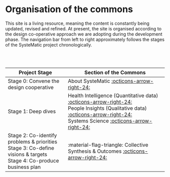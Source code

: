 # Organisation of the commons

This site is a living resource, meaning the content is constantly being updated, revised and refined. At present, the site is organised according to the design co-operative approach we are adopting during the development phase. The navigation bar from left to right approximately follows the stages of the SysteMatic project chronologically.

<br>
<br>

| Project Stage                                                       | Section of the Commons                                                                                                       |
| ------------------------------------------------------------------- | ---------------------------------------------------------------------------------------------------------------------------- |
| Stage 0: Convene the design cooperative                             | About SysteMatic [:octicons-arrow-right-24:](about.md)                                              |
| Stage 1: Deep dives                                                 | Health Intelligence (Quantitative data) [:octicons-arrow-right-24:](health-intelligence/health-intelligence-overview.md)<br>People Insights (Qualitative data) [:octicons-arrow-right-24:](people-insight/people-insight-overview.md)<br>Systems Science [:octicons-arrow-right-24:](systems-science/systems-science-overview.md) |
| Stage 2: Co-identify problems & priorities <br> Stage 3: Co-define visions & targets <br> Stage 4: Co-produce business plan    | :material-flag-triangle: Collective Synthesis & Outcomes [:octicons-arrow-right-24:](collective-outcomes/collective-outcomes-overview.md)    |
